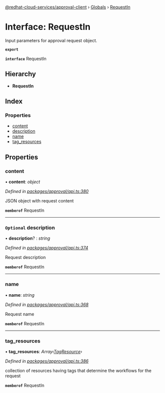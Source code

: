 [@redhat-cloud-services/approval-client](../README.md) › [Globals](../globals.md) › [RequestIn](requestin.md)

# Interface: RequestIn

Input parameters for approval request object.

**`export`** 

**`interface`** RequestIn

## Hierarchy

* **RequestIn**

## Index

### Properties

* [content](requestin.md#content)
* [description](requestin.md#optional-description)
* [name](requestin.md#name)
* [tag_resources](requestin.md#tag_resources)

## Properties

###  content

• **content**: *object*

*Defined in [packages/approval/api.ts:380](https://github.com/RedHatInsights/javascript-clients/blob/master/packages/approval/api.ts#L380)*

JSON object with request content

**`memberof`** RequestIn

___

### `Optional` description

• **description**? : *string*

*Defined in [packages/approval/api.ts:374](https://github.com/RedHatInsights/javascript-clients/blob/master/packages/approval/api.ts#L374)*

Request description

**`memberof`** RequestIn

___

###  name

• **name**: *string*

*Defined in [packages/approval/api.ts:368](https://github.com/RedHatInsights/javascript-clients/blob/master/packages/approval/api.ts#L368)*

Request name

**`memberof`** RequestIn

___

###  tag_resources

• **tag_resources**: *Array‹[TagResource](tagresource.md)›*

*Defined in [packages/approval/api.ts:386](https://github.com/RedHatInsights/javascript-clients/blob/master/packages/approval/api.ts#L386)*

collection of resources having tags that determine the workflows for the request

**`memberof`** RequestIn
